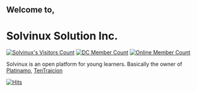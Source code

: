 ## Welcome to,

Solvinux Solution Inc.
======================
[![Solvinux's Visitors Count](https://gpvc.arturio.dev/solvinux)][Sg]
[![DC Member Count](https://badgen.net/discord/members/BCf59exHJV)][dc]
[![Online Member Count](https://badgen.net/discord/online-members/BCf59exHJV)][dc]

Solvinux is an open platform for young learners. Basically the owner of [Platinamo][P], [TenTraicion][T]











[![Hits](https://hits.seeyoufarm.com/api/count/incr/badge.svg?url=https%3A%2F%2Fgithub.com%2FSolvinux&count_bg=%2379C83D&title_bg=%23555555&icon=&icon_color=%23E7E7E7&title=Visitors&edge_flat=false)](https://hits.seeyoufarm.com)

<!--Links Markdown-->

[P]: https://platinamo.com "Platinamo"
[Pg]: https://platinamo.github.io "Platinamo GitHub IO"
[Pb]: https://github.com/Platinamo "Platinamo GitHub"
[S]: https://solvinux.github.io "Solvinux Solutions Inc."
[Sg]: https://github.com/Solvinux "Solvinux Solutions Inc. GitHub"
[Sl]: https://cdn.discordapp.com/icons/601340081927749643/af0aca894c9a049a42fad3533e1004c7.png?size=4096 "Solvinux Solutions Inc."
[Tl]: https://cdn.discordapp.com/avatars/961691050609623080/045723c581233d6720a06ebb5d9d5b88.png?size=4096 "TenTraicion Logo"
[T]: https://tentraicion.github.io "TenTraicion"
[Tg]: https://github.com/TenTraicion "TenTraicion GitHub"
[dc]: https://discord.com/invite/BCf59exHJV "Solvinux Discord Server"

<!--Notes Markdown-->